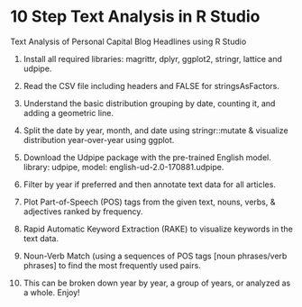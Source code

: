 # 10 Step Text Analysis in R Studio
Text Analysis of Personal Capital Blog Headlines using R Studio

1. Install all required libraries: magrittr, dplyr, ggplot2, stringr, lattice and udpipe.

2. Read the CSV file including headers and FALSE for stringsAsFactors.

3. Understand the basic distribution grouping by date, counting it, and adding a geometric line.

4. Split the date by year, month, and date using stringr::mutate & visualize distribution year-over-year using ggplot.

5. Download the Udpipe package with the pre-trained English model.  library: udpipe, model: english-ud-2.0-170881.udpipe.

6. Filter by year if preferred and then annotate text data for all articles.

7. Plot Part-of-Speech (POS) tags from the given text, nouns, verbs, & adjectives ranked by frequency.

8. Rapid Automatic Keyword Extraction (RAKE) to visualize keywords in the text data.

9. Noun-Verb Match (using a sequences of POS tags [noun phrases/verb phrases] to find the most frequently used pairs.

10. This can be broken down year by year, a group of years, or analyzed as a whole.  Enjoy!
